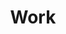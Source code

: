 ---
title: "Work" # in any language you want
# layout: "work" # is necessary
# url: "/archive"
# description: "Description for Work"
summary: "work"
showtoc: false
---